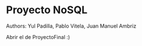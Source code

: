 <h1 align="left"> Proyecto NoSQL
</h1>
Authors: Yul Padilla, Pablo Vitela, Juan Manuel Ambriz

Abrir el de ProyectoFinal :)
